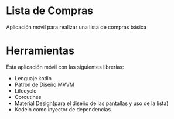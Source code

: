 ﻿# Lista de Compras

Aplicación móvil para realizar una lista de compras básica

# Herramientas

Esta aplicación móvil con las siguientes librerías:

 - Lenguaje kotlin
 - Patron de Diseño MVVM
 - Lifecycle
 - Coroutines
 - Material Design(para el diseño de las pantallas y uso de la lista)
 - Kodein como inyector de dependencias
